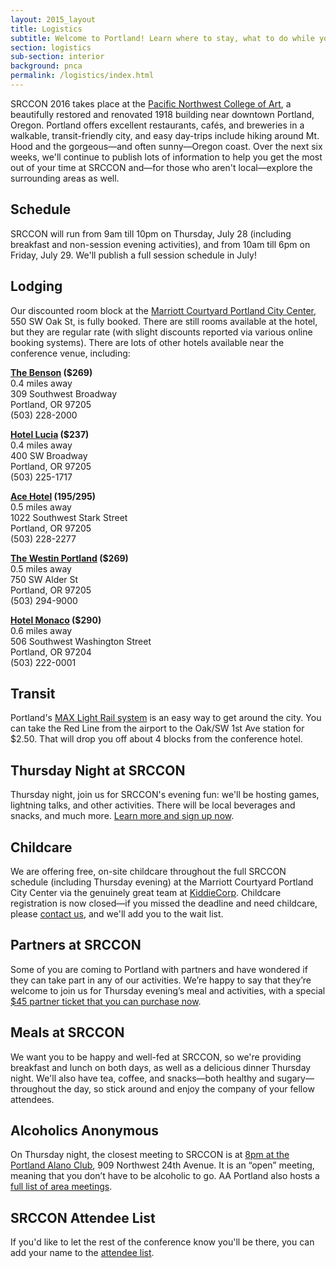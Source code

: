 ```yaml
---
layout: 2015_layout
title: Logistics
subtitle: Welcome to Portland! Learn where to stay, what to do while you're in town, and how to have the best time at SRCCON.
section: logistics
sub-section: interior
background: pnca
permalink: /logistics/index.html
---
```

SRCCON 2016 takes place at the [Pacific Northwest College of Art](https://www.google.com/maps/place/Pacific+Northwest+College+of+Art/@45.5269699,-122.6803404,17z/data=!3m1!4b1!4m5!3m4!1s0x549509fec32013d9:0x3ad790efffd31e44!8m2!3d45.5269699!4d-122.6781517), a beautifully restored and renovated 1918 building near downtown Portland, Oregon. Portland offers excellent restaurants, cafés, and breweries in a walkable, transit-friendly city, and easy day-trips include hiking around Mt. Hood and the gorgeous—and often sunny—Oregon coast. Over the next six weeks, we'll continue to publish lots of information to help you get the most out of your time at SRCCON and—for those who aren't local—explore the surrounding areas as well.

## Schedule
SRCCON will run from 9am till 10pm on Thursday, July 28 (including breakfast and non-session evening activities), and from 10am till 6pm on Friday, July 29. We'll publish a full session schedule in July!

## Lodging

Our discounted room block at the [Marriott Courtyard Portland City Center](http://www.marriott.com/hotels/travel/pdxpc-courtyard-portland-city-center/), 550 SW Oak St, is fully booked. There are still rooms available at the hotel, but they are regular rate (with slight discounts reported via various online booking systems). There are lots of other hotels available near the conference venue, including:

**[The Benson](https://www.coasthotels.com/hotels/oregon/portland/the-benson-hotel/) ($269)**
<br>0.4 miles away
<br>309 Southwest Broadway
<br>Portland, OR 97205
<br>(503) 228-2000

**[Hotel Lucia](http://hotellucia.com/) ($237)**
<br>0.4 miles away
<br>400 SW Broadway
<br>Portland, OR 97205
<br>(503) 225-1717

**[Ace Hotel](http://www.acehotel.com/portland) ($195/$295)**
<br>0.5 miles away
<br>1022 Southwest Stark Street
<br>Portland, OR 97205
<br>(503) 228-2277

**[The Westin Portland](http://www.westinportland.com/) ($269)**
<br>0.5 miles away
<br>750 SW Alder St
<br>Portland, OR 97205
<br>(503) 294-9000

**[Hotel Monaco](http://www.monaco-portland.com/) ($290)**
<br>0.6 miles away
<br>506 Southwest Washington Street
<br>Portland, OR 97204
<br>(503) 222-0001

## Transit
Portland's [MAX Light Rail system](https://trimet.org/max/) is an easy way to get around the city. You can take the Red Line from the airport to the Oak/SW 1st Ave station for $2.50. That will drop you off about 4 blocks from the conference hotel.

## Thursday Night at SRCCON
Thursday night, join us for SRCCON's evening fun: we'll be hosting games, lightning talks, and other activities. There will be local beverages and snacks, and much more. [Learn more and sign up now](https://public.etherpad-mozilla.org/p/SRCCON2016).

## Childcare
We are offering free, on-site childcare throughout the full SRCCON schedule (including Thursday evening) at the Marriott Courtyard Portland City Center via the genuinely great team at [KiddieCorp](https://www.kiddiecorp.com/). Childcare registration is now closed—if you missed the deadline and need childcare, please [contact us](mailto:srccon@opennews.org), and we'll add you to the wait list.

## Partners at SRCCON

Some of you are coming to Portland with partners and have wondered if they can take part in any of our activities. We’re happy to say that they’re welcome to join us for Thursday evening’s meal and activities, with a special [$45 partner ticket that you can purchase now](https://www.eventbrite.com/e/srccon-thursday-evening-partner-access-tickets-26333714850?access=SRCCONpartner).

## Meals at SRCCON
We want you to be happy and well-fed at SRCCON, so we're providing breakfast and lunch on both days, as well as a delicious dinner Thursday night. We'll also have tea, coffee, and snacks—both healthy and sugary—throughout the day, so stick around and enjoy the company of your fellow attendees.

## Alcoholics Anonymous
On Thursday night, the closest meeting to SRCCON is at [8pm at the Portland Alano Club](http://home.pdxaa.org/meetings/thurs-night-candlelight/?d=4&r=45&t=O), 909 Northwest 24th Avenue. It is an “open” meeting, meaning that you don’t have to be alcoholic to go. AA Portland also hosts a [full list of area meetings](http://home.pdxaa.org/meetings/).

## SRCCON Attendee List
If you'd like to let the rest of the conference know you'll be there, you can add your name to the [attendee list](https://public.etherpad-mozilla.org/p/SRCCON2016-attendees).
